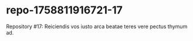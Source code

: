 # repo-1758811916721-17
Repository #17: Reiciendis vos iusto arca beatae teres vere pectus thymum ad.
